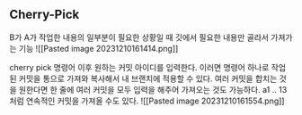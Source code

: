 ## Cherry-Pick

B가 A가 작업한 내용의 일부분이 필요한 상황일 때 깃에서 필요한 내용만 골라서 가져가는 기능
![[Pasted image 20231210161414.png]]

cherry pick 명령어 이후 원하는 커밋 아이디를 입력한다. 이러면 명령어 하나로 작업된 커밋을 통으로 가져와 복사해서 내 브랜치에 적용할 수 있다. 여러 커밋을 합치는 것을 원한다면 한 줄에 여러 커밋을 모두 입력을 해주어 가져오는 것도 가능하다. a1 .. 13 처럼 연속적인 커밋을 가져올 수도 있다.
![[Pasted image 20231210161554.png]]